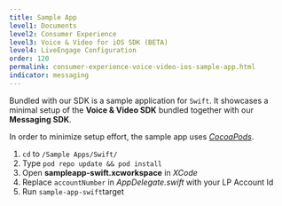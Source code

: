 ```yaml
---
title: Sample App
level1: Documents
level2: Consumer Experience
level3: Voice & Video for iOS SDK (BETA)
level4: LiveEngage Configuration
order: 120
permalink: consumer-experience-voice-video-ios-sample-app.html
indicator: messaging
---
```


Bundled with our SDK is a sample application for `Swift`. It showcases a minimal setup of the __Voice & Video SDK__ bundled together with our __Messaging SDK__.

In order to minimize setup effort, the sample app uses [_CocoaPods_](https://cocoapods.org/about).

1. `cd` to `/Sample Apps/Swift/`
2. Type `pod repo update && pod install`
3. Open **sampleapp-swift.xcworkspace** in _XCode_
4. Replace `accountNumber` in _AppDelegate.swift_ with your LP Account Id
5. Run `sample-app-swift`target
